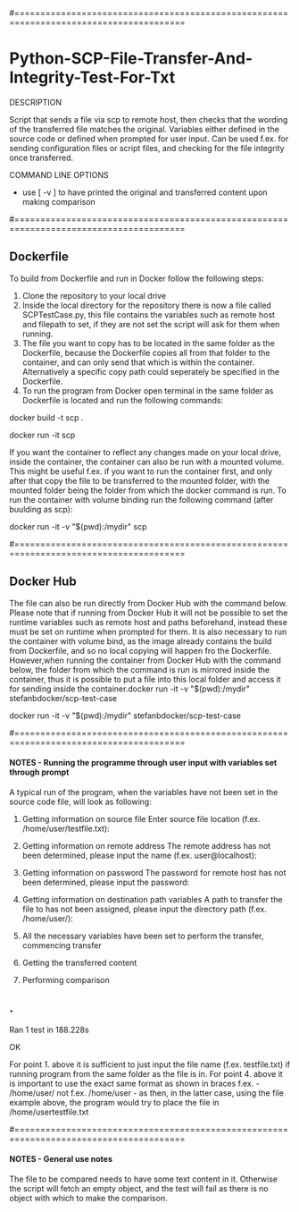 #=======================================================================================
# Python-SCP-File-Transfer-And-Integrity-Test-For-Txt

DESCRIPTION

Script that sends a file via scp to remote host, then checks that the wording of the transferred file matches the original.
Variables either defined in the source code or defined when prompted for user input. 
Can be used f.ex. for sending configuration files or script files, and checking for the file integrity once transferred.

COMMAND LINE OPTIONS
- use [ -v ] to have printed the original and transferred content upon making comparison  


#=======================================================================================
## Dockerfile

To build from Dockerfile and run in Docker follow the following steps:

1. Clone the repository to your local drive
2. Inside the local directory for the repository there is now a file called SCPTestCase.py, this file contains the variables such as remote host and filepath to set, if they are not set the script will ask for them when running.
3. The file you want to copy has to be located in the same folder as the Dockerfile, because the Dockerfile copies all from that folder to the container, and can only send that which is within the container. Alternatively a specific copy path could seperately be specified in the Dockerfile.
4. To run the program from Docker open terminal in the same folder as Dockerfile is located and run the following commands:

docker build -t scp .

docker run -it scp

If you want the container to reflect any changes made on your local drive, inside the container, the container can also be run with a mounted volume. This might be useful f.ex. if you want to run the container first, and only after that copy the file to be transferred to the mounted folder, with the mounted folder being the folder from which the docker command is run. To run the container with volume binding run the following command (after buulding as scp):

docker run -it -v "$(pwd):/mydir" scp


#=======================================================================================
## Docker Hub

The file can also be run directly from Docker Hub with the command below. Please note that if running from Docker Hub it will not be possible to set the runtime variables such as remote host and paths beforehand, instead these must be set on runtime when prompted for them. It is also necessary to run the container with volume bind, as the image already contains the build from Dockerfile, and so no local copying will happen fro the Dockerfile. However,when running the container from Docker Hub with the command below, the folder from which the command is run is mirrored inside the container, thus it is possible to put a file into this local folder and access it for sending inside the container.docker run -it -v "$(pwd):/mydir" stefanbdocker/scp-test-case

docker run -it -v "$(pwd):/mydir" stefanbdocker/scp-test-case


#=======================================================================================
#### NOTES - Running the programme through user input with variables set through prompt 


A typical run of the program, when the variables have not been set in the source code file, will look as following:

1. Getting information on source file
Enter source file location (f.ex. /home/user/testfile.txt): 

2. Getting information on remote address
The remote address has not been determined, please input the name (f.ex. user@localhost):

3. Getting information on password
The password for remote host has not been determined, please input the password:

4. Getting information on destination path variables
A path to transfer the file to has not been assigned, please input the directory path (f.ex. /home/user/): 

5. All the necessary variables have been set to perform the transfer, commencing transfer

6. Getting the transferred content

7. Performing comparison

.
----------------------------------------------------------------------
Ran 1 test in 188.228s

OK


For point 1. above it is sufficient to just input the file name (f.ex. testfile.txt) if running program from the same folder as the file is in.
For point 4. above it is important to use the exact same format as shown in braces f.ex. - /home/user/ not f.ex. /home/user - as then, in the latter case, using the file example above, the program would try to place the file in /home/usertestfile.txt


#=======================================================================================
#### NOTES - General use notes

The file to be compared needs to have some text content in it. Otherwise the script will fetch an empty object, and the test will fail as there is no object with which to make the comparison. 



